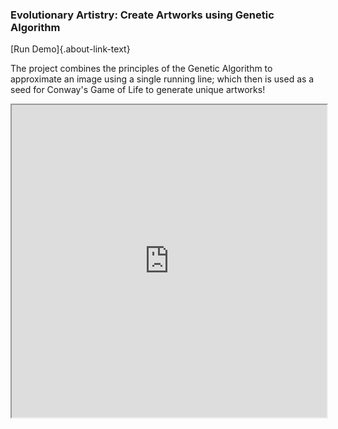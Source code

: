 ### Evolutionary Artistry: Create Artworks using Genetic Algorithm 

<a  href="https://evolutionary-artistry.streamlit.app/" style="text-decoration: none;"> <i class="bi bi-plugin"></i> [Run Demo]{.about-link-text} </a>

The project combines the principles of the Genetic Algorithm to approximate an image using a single running line; which then is used as a seed for Conway's Game of Life to generate unique artworks! 

<iframe width="100%" height="500px"
    src="https://www.youtube.com/embed/Fg6OHpA3eCE">
</iframe>
